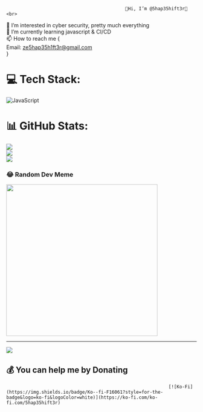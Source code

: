 
                                                👾Hi, I’m @5hap35hift3r👾<br>
👀 I’m interested in cyber security, pretty much everything<br>
🌱 I’m currently learning javascript & CI/CD<br>
📫 How to reach me {<br>
Email: ze5hap35h1ft3r@gmail.com<br>
}


#                                               💻 Tech Stack:
![JavaScript](https://img.shields.io/badge/javascript-%23323330.svg?style=for-the-badge&logo=javascript&logoColor=%23F7DF1E)
#                                               📊 GitHub Stats:
![](https://github-readme-stats.vercel.app/api?username=5hap35hift3r&theme=dark&hide_border=false&include_all_commits=false&count_private=false)<br/>
![](https://github-readme-streak-stats.herokuapp.com/?user=5hap35hift3r&theme=dark&hide_border=false)<br/>
![](https://github-readme-stats.vercel.app/api/top-langs/?username=5hap35hift3r&theme=dark&hide_border=false&include_all_commits=false&count_private=false&layout=compact)

###                                             😂 Random Dev Meme
<img src='https://randommeme-five.vercel.app/' style="height: 400px;"/>

---
[![](https://visitcount.itsvg.in/api?id=5hap35hift3r&icon=5&color=0)](https://visitcount.itsvg.in)

  ##                                            💰 You can help me by Donating
                                                                [![Ko-Fi](https://img.shields.io/badge/Ko--fi-F16061?style=for-the-badge&logo=ko-fi&logoColor=white)](https://ko-fi.com/ko-fi.com/5hap35hift3r) 

  
